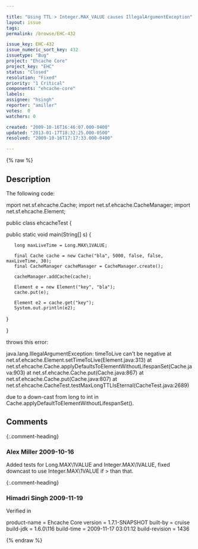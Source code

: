 ```yaml
---

title: "Using TTL > Integer.MAX_VALUE causes IllegalArgumentException"
layout: issue
tags: 
permalink: /browse/EHC-432

issue_key: EHC-432
issue_numeric_sort_key: 432
issuetype: "Bug"
project: "Ehcache Core"
project_key: "EHC"
status: "Closed"
resolution: "Fixed"
priority: "1 Critical"
components: "ehcache-core"
labels: 
assignee: "hsingh"
reporter: "amiller"
votes:  0
watchers: 0

created: "2009-10-16T16:46:07.000-0400"
updated: "2013-01-17T18:32:25.000-0500"
resolved: "2009-10-16T17:17:33.000-0400"

---
```




{% raw %}



## Description

<div markdown="1" class="description">

The following code: 

mport net.sf.ehcache.Cache;
import net.sf.ehcache.CacheManager;
import net.sf.ehcache.Element;

public class ehcacheTest {

   public static void main(String[] s) {

       long maxLiveTime = Long.MAX\1VALUE;

       final Cache cache = new Cache("bla", 5000, false, false, maxLiveTime, 30);
       final CacheManager cacheManager = CacheManager.create();

       cacheManager.addCache(cache);

       Element e = new Element("key", "bla");
       cache.put(e);

       Element e2 = cache.get("key");
       System.out.println(e2);

   }

}

throws this error: 

java.lang.IllegalArgumentException: timeToLive can't be negative
        at net.sf.ehcache.Element.setTimeToLive(Element.java:313)
        at net.sf.ehcache.Cache.applyDefaultsToElementWithoutLifespanSet(Cache.java:903)
        at net.sf.ehcache.Cache.put(Cache.java:867)
        at net.sf.ehcache.Cache.put(Cache.java:807)
        at net.sf.ehcache.CacheTest.testMaxLongTTLIsEternal(CacheTest.java:2689)

due to a down-cast from long to int in Cache.applyDefaultToElementWithoutLifespanSet().

</div>

## Comments


{:.comment-heading}
### **Alex Miller** <span class="date">2009-10-16</span>

<div markdown="1" class="comment">

Added tests for Long.MAX\1VALUE and Integer.MAX\1VALUE, fixed downcast to use Integer.MAX\1VALUE if > than that.

</div>


{:.comment-heading}
### **Himadri Singh** <span class="date">2009-11-19</span>

<div markdown="1" class="comment">

Verified in 

product-name    = Ehcache Core
version         = 1.7.1-SNAPSHOT
built-by        = cruise
build-jdk       = 1.6.0\116
build-time      = 2009-11-17 03:01:12
build-revision  = 1436


</div>



{% endraw %}
